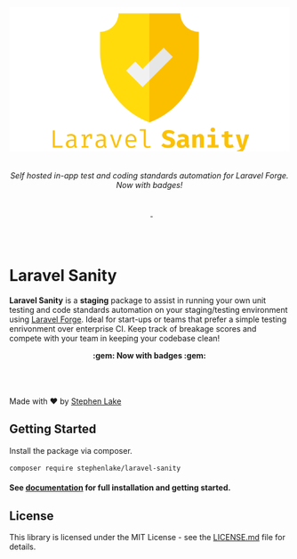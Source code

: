 <h6 align="center">
    <img src="/docs/assets/laravel-sanity-banner.png"/>
</h6>

<h6 align="center">
    Self hosted in-app test and coding standards automation for Laravel Forge. Now with badges!
</h6>

<p align="center">
<a href="https://travis-ci.org/stephenlake/laravel-sanity"><img src="https://img.shields.io/travis/stephenlake/laravel-sanity/master.svg?style=flat-square" alt=""></a>
<a href="https://github.styleci.io/repos/169525482"><img src="https://github.styleci.io/repos/169525482/shield?branch=master&style=flat-square" alt=""></a>
<a href="https://scrutinizer-ci.com/g/stephenlake/laravel-sanity"><img src="https://img.shields.io/scrutinizer/g/stephenlake/laravel-sanity.svg?style=flat-square" alt=""></a>
<a href="https://packagist.org/packages/stephenlake/laravel-sanity">
<img src="https://img.shields.io/packagist/dt/stephenlake/laravel-sanity.svg?style=flat-square" alt="">
</a>
<a href="https://github.com/stephenlake/laravel-sanity"><img src="https://img.shields.io/github/release/stephenlake/laravel-sanity.svg?style=flat-square" alt=""></a>
<a href="https://github.com/stephenlake/laravel-sanity/LICENSE.md"><img src="https://img.shields.io/badge/license-MIT-blue.svg?style=flat-square" alt=""></a>
</p>

<br><br>

# Laravel Sanity

**Laravel Sanity** is a **staging** package to assist in running your own unit testing and code standards automation on your staging/testing environment using [Laravel Forge](https://forge.laravel.com). Ideal for start-ups or teams that prefer a simple testing enrivonment over enterprise CI. Keep track of breakage scores and compete with your team in keeping your codebase clean!

<p align="center">
    <strong>:gem: Now with badges :gem:</strong><br><br>
    <a href="https://img.shields.io/badge/unit-passing-99cc00.svg"><img src="https://img.shields.io/badge/unit-passing-99cc00.svg?style=for-the-badge" alt=""></a>
    <a href="https://img.shields.io/badge/dusk-passing-99cc00.svg"><img src="https://img.shields.io/badge/dusk-passing-99cc00.svg?style=for-the-badge" alt=""></a>
    <a href="https://img.shields.io/badge/style-passing-99cc00.svg"><img src="https://img.shields.io/badge/style-passing-99cc00.svg?style=for-the-badge" alt=""></a>
    <a href="https://img.shields.io/badge/your%20custom%20tests-passing-99cc00.svg"><img src="https://img.shields.io/badge/your%20custom%20tests-passing-99cc00.svg?style=for-the-badge" alt=""></a>
    <br><br>
</p>

Made with ❤️ by [Stephen Lake](http://github.com/stephenlake)

## Getting Started

Install the package via composer.

    composer require stephenlake/laravel-sanity

#### See [documentation](https://stephenlake.github.io/laravel-sanity/) for full installation and getting started.

## License

This library is licensed under the MIT License - see the [LICENSE.md](LICENSE.md) file for details.
